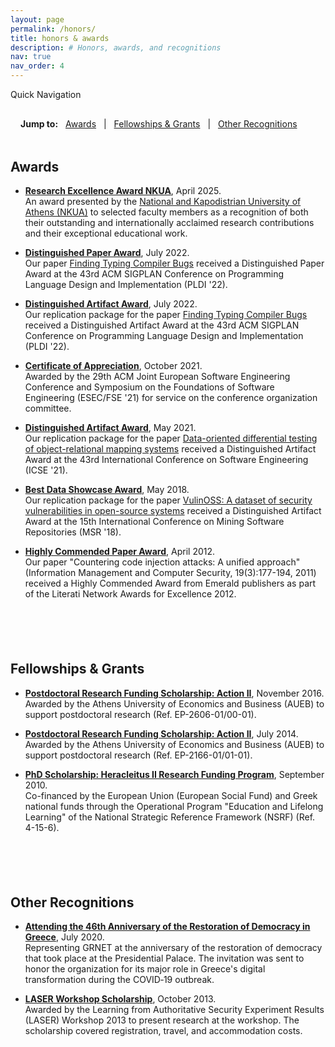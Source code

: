 ```yaml
---
layout: page
permalink: /honors/
title: honors & awards
description: # Honors, awards, and recognitions
nav: true
nav_order: 4
---
```


Quick Navigation 
<div class="honors-navigation" style="margin-bottom: 2rem; padding: 1rem; background-color: var(--global-card-bg-color); border-radius: 8px;">
  <strong>Jump to:</strong>
  <span onclick="document.getElementById('awards').scrollIntoView({behavior: 'smooth'})" style="cursor: pointer; color: var(--global-theme-color); margin: 0 0.5rem; text-decoration: underline;">Awards</span> | 
  <span onclick="document.getElementById('fellowships').scrollIntoView({behavior: 'smooth'})" style="cursor: pointer; color: var(--global-theme-color); margin: 0 0.5rem; text-decoration: underline;">Fellowships & Grants</span> | 
  <span onclick="document.getElementById('recognitions').scrollIntoView({behavior: 'smooth'})" style="cursor: pointer; color: var(--global-theme-color); margin: 0 0.5rem; text-decoration: underline;">Other Recognitions</span>
</div>

## <span id="awards">Awards</span>

- **[Research Excellence Award NKUA](/assets/img/award-1.jpg)**,
April 2025.  
An award presented by the
[National and Kapodistrian University of Athens (NKUA)](https://www.uoa.gr/)
to selected faculty members as a recognition of both their outstanding
and internationally acclaimed research contributions and their exceptional educational work.

- **[Distinguished Paper Award](/assets/img/pldi_22_dpa.jpg)**, July 2022.  
Our paper [Finding Typing Compiler Bugs](https://theosotr.github.io/assets/pdf/pldi22.pdf)
received a Distinguished Paper Award at the 43rd ACM SIGPLAN Conference on
Programming Language Design and Implementation (PLDI '22).

- **[Distinguished Artifact Award](/assets/img/pldi_22_daa.jpg)**, July 2022.  
Our replication package for the paper
[Finding Typing Compiler Bugs](https://theosotr.github.io/assets/pdf/pldi22.pdf)
received a Distinguished Artifact Award at the 43rd ACM SIGPLAN Conference on
Programming Language Design and Implementation (PLDI '22).

- **[Certificate of Appreciation](/assets/pdf/fse_honors.pdf)**, October 2021.  
Awarded by the 29th ACM Joint European Software Engineering
Conference and Symposium on the Foundations of Software Engineering
(ESEC/FSE '21) for service on the conference organization committee.

- **[Distinguished Artifact Award](/assets/pdf/ICSE2021-award-certificate-AE.pdf)**,
May 2021.  
Our replication package for the paper
[Data-oriented differential testing of object-relational mapping systems](/assets/pdf/SCAMS21.pdf)
received a Distinguished Artifact Award at the
43rd International Conference on Software Engineering (ICSE '21).

- **[Best Data Showcase Award](/assets/img/msr18-award.jpg)**,
May 2018.  
Our replication package for the paper
[VulinOSS: A dataset of security vulnerabilities in open-source systems](https://2018.msrconf.org/event/msr-2018-data-showcase-papers-vulinoss-a-dataset-of-security-vulnerabilities-in-open-source-systems)
received a Distinguished Artifact Award at the
15th International Conference on Mining Software Repositories (MSR '18).

- **[Highly Commended Paper Award](http://www.emeraldinsight.com/doi/full/10.1108/imcs.2012.04620aaa.001)**, April 2012.  
Our paper "Countering code injection attacks: A unified approach" (Information Management and Computer Security, 19(3):177-194, 2011) received a Highly Commended Award from Emerald publishers as part of the Literati Network Awards for Excellence 2012.

<div style="width: 100%; height: 3px; background: linear-gradient(to right, transparent, var(--global-theme-color), transparent); margin: 3rem 0;"></div>

## <span id="fellowships">Fellowships & Grants</span>

- **[Postdoctoral Research Funding Scholarship: Action II](https://www.balab.aueb.gr/action-ii2.html)**,
November 2016.  
Awarded by the Athens University of Economics and Business (AUEB)
to support postdoctoral research (Ref. EP-2606-01/00-01).

- **[Postdoctoral Research Funding Scholarship: Action II](https://www.balab.aueb.gr/action-ii.html)**,
July 2014.  
Awarded by the Athens University of Economics and Business (AUEB)
to support postdoctoral research (Ref. EP-2166-01/01-01).

- **[PhD Scholarship: Heracleitus II Research Funding Program](https://www.balab.aueb.gr/iraklitos-ii.html)**,
September 2010.  
Co-financed by the European Union (European Social Fund)
and Greek national funds through the Operational Program "Education and Lifelong Learning"
of the National Strategic Reference Framework (NSRF) (Ref. 4-15-6).

<div style="width: 100%; height: 3px; background: linear-gradient(to right, transparent, var(--global-theme-color), transparent); margin: 3rem 0;"></div>

## <span id="recognitions">Other Recognitions</span>

- **[Attending the 46th Anniversary of the Restoration of
Democracy in Greece](/assets/img/invitation.jpeg)**, July 2020.  
Representing GRNET at the anniversary of the
restoration of democracy that took place at
the Presidential Palace.
The invitation was sent to honor the organization for
its major role in Greece's digital transformation
during the COVID‑19 outbreak.

- **[LASER Workshop Scholarship](http://www.laser-workshop.org/)**,
October 2013.  
Awarded by the Learning from Authoritative Security Experiment Results
(LASER) Workshop 2013 to present research at the workshop.
The scholarship covered registration, travel, and accommodation costs.
